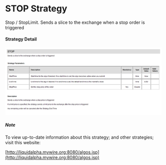 # STOP Strategy

Stop / StopLimit. Sends a slice to the exchange when a stop order is triggered 

#### Strategy Detail
![plot](images/STOP-strategy.png)

##### Note
To view up-to-date information about this strategy; and other strategies; visit this website:

[http://liquidalpha.mywire.org:8080/algos.jsp](http://liquidalpha.mywire.org:8080/algos.jsp)




